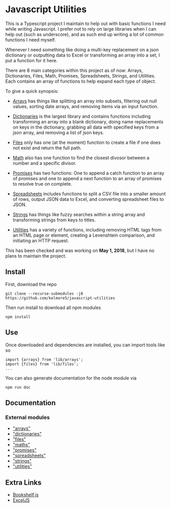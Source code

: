 # Javascript Utilities

This is a Typescript project I maintain to help out with basic functions I need while writing Javascript. 
I prefer not to rely on large libraries when I can help out (such as underscore), and as such end up
writing a lot of common functions I need myself. 

Whenever I need something like doing a multi-key replacement on a json dictionary or outputting data to Excel 
or transforming an array into a set, I put a function for it here.

There are 8 main categories within this project as of now: Arrays, Dictionaries, Files, Math, Promises,
Spreadsheets, Strings, and Utilities. Each contains an array of functions to help expand each type of
object.

To give a quick synopsis:

- [Arrays](doc/markdown/modules/_arrays_.md) has things like splitting an array into subsets, filtering out null values, sorting date arrays,
and removing items via an input function.

- [Dictionaries]((doc/markdown/modules/_dictionaries_.md)) is the largest library and contains functions including transforming an array into a blank
dictionary, doing name replacements on keys in the dictionary, grabbing all data with specified keys from 
a json array, and removing a list of json keys.

- [Files](doc/markdown/modules/_files_.md) only has one (at the moment) function to create a file if one does not exist and return the full path.

- [Math](doc/markdown/modules/_maths_.md) also has one function to find the closest divosor between a number and a specific divisor.

- [Promises](doc/markdown/modules/_promises_.md) has two functions: One to append a catch function to an array of promises and one to append
a next function to an array of promises to resolve true on complete.

- [Spreadsheets](doc/markdown/modules/_spreadsheets_.md) includes functions to split a CSV file into a smaller amount of rows, output JSON data to 
Excel, and converting spreadsheet files to JSON.

- [Strings](doc/markdown/modules/_strings_.md) has things like fuzzy searches within a string array and transforming strings from keys to titles.

- [Utilities](doc/markdown/modules/_utilities_.md) has a variety of functions, including removing HTML tags from an HTML page or element, creating
a Levenshtein comparison, and initiating an HTTP request.


This has been checked and was working on **May 1, 2018**, but I have no plans to maintain the project.

## Install

First, download the repo

    git clone --recurse-submodules -j8 https://github.com/kelmore5/javascript-utilities
    
Then run install to download all npm modules
    
    npm install
 
## Use 
   
Once downloaded and dependencies are installed, you can import tools like so

    import {arrays} from 'lib/arrays';
    import {files} from 'lib/files';
    ...
   
You can also generate documentation for the node module via

    npm run doc

## Documentation

### External modules

* ["arrays"](doc/markdown/modules/_arrays_.md)
* ["dictionaries"](doc/markdown/modules/_dictionaries_.md)
* ["files"](doc/markdown/modules/_files_.md)
* ["maths"](doc/markdown/modules/_maths_.md)
* ["promises"](doc/markdown/modules/_promises_.md)
* ["spreadsheets"](doc/markdown/modules/_spreadsheets_.md)
* ["strings"](doc/markdown/modules/_strings_.md)
* ["utilities"](doc/markdown/modules/_utilities_.md)


## Extra Links

- [Bookshelf.js](http://bookshelfjs.org/)
- [ExcelJS](https://github.com/guyonroche/exceljs)
